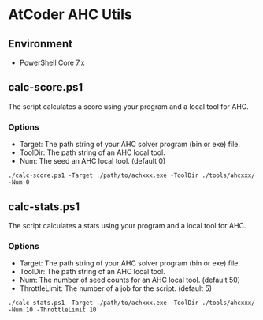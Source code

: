 # AtCoder AHC Utils

## Environment

- PowerShell Core 7.x

## calc-score.ps1

The script calculates a score using your program and a local tool for AHC.

### Options

- Target: The path string of your AHC solver program (bin or exe) file.
- ToolDir: The path string of an AHC local tool.
- Num: The seed an AHC local tool. (default 0)

```text
./calc-score.ps1 -Target ./path/to/achxxx.exe -ToolDir ./tools/ahcxxx/ -Num 0
```

## calc-stats.ps1

The script calculates a stats using your program and a local tool for AHC.

### Options

- Target: The path string of your AHC solver program (bin or exe) file.
- ToolDir: The path string of an AHC local tool.
- Num: The number of seed counts for an AHC local tool. (default 50)
- ThrottleLimit: The number of a job for the script. (default 5)

```text
./calc-stats.ps1 -Target ./path/to/achxxx.exe -ToolDir ./tools/ahcxxx/ -Num 10 -ThrottleLimit 10
```
